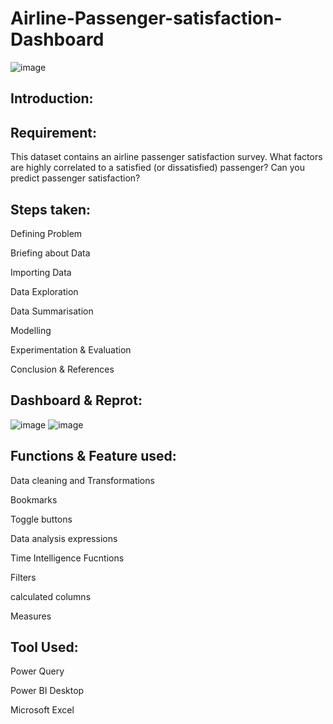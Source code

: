 # Airline-Passenger-satisfaction-Dashboard
 ![image](https://user-images.githubusercontent.com/92555446/187439619-3795ef85-9878-4e91-9b22-5fe35c2aae7f.png)

## Introduction:


## Requirement:
This dataset contains an airline passenger satisfaction survey. What factors are highly correlated to a satisfied (or dissatisfied) passenger? Can you predict passenger satisfaction?

## Steps taken:

Defining Problem

Briefing about Data

Importing Data

Data Exploration

Data Summarisation

Modelling

Experimentation & Evaluation

Conclusion & References

## Dashboard & Reprot:
![image](https://user-images.githubusercontent.com/92555446/180594235-9cd67bbc-feda-42bc-ae48-ef4e9db98239.png)
![image](https://user-images.githubusercontent.com/92555446/180594258-2111b472-a328-4955-be92-831b3b74aa60.png)

## Functions & Feature used:

Data cleaning and Transformations

Bookmarks

Toggle buttons

Data analysis expressions

Time Intelligence Fucntions

Filters

calculated columns

Measures

## Tool Used:
Power Query

Power BI Desktop

Microsoft Excel


